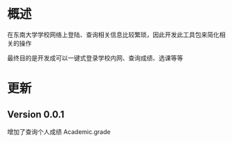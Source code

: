 # 概述

在东南大学学校网络上登陆、查询相关信息比较繁琐，因此开发此工具包来简化相关的操作

最终目的是开发成可以一键式登录学校内网、查询成绩、选课等等

# 更新

## Version 0.0.1

增加了查询个人成绩 Academic.grade